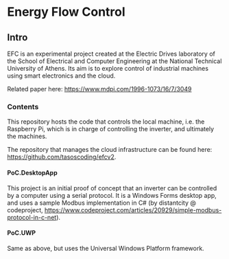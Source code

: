 Energy Flow Control
===================

## Intro
EFC is an experimental project created at the Electric Drives laboratory of the School of Electrical and Computer Engineering at the National Technical University of Athens.
Its aim is to explore control of industrial machines using smart electronics and the cloud.

Related paper here: https://www.mdpi.com/1996-1073/16/7/3049

### Contents
This repository hosts the code that controls the local machine, i.e. the Raspberry Pi, which is in charge of controlling the inverter, and ultimately the machines.

The repository that manages the cloud infrastructure can be found here: https://github.com/tasoscoding/efcv2.

#### PoC.DesktopApp
This project is an initial proof of concept that an inverter can be controlled by a computer using a serial protocol. It is a Windows Forms desktop app, and uses a sample Modbus implementation in C# (by distantcity @ codeproject, https://www.codeproject.com/articles/20929/simple-modbus-protocol-in-c-net).

#### PoC.UWP
Same as above, but uses the Universal Windows Platform framework.
